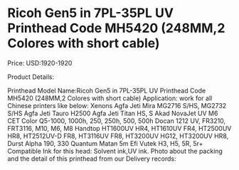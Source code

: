 # Ricoh Gen5 in 7PL-35PL UV Printhead Code MH5420 (248MM,2 Colores with short cable)

Price: USD:1920-1920

Product Details:

Printhead Model Name:Ricoh Gen5 in 7PL-35PL UV Printhead Code MH5420 (248MM,2 Colores with short cable)
Application: work for all Chinese printers like below:
Xenons
Agfa Jeti Mira MG2716 S/HS, MG2732 S/HS
Agfa Jeti Tauro H2500
Agfa Jeti Titan HS, S
Akad NovaJet UV M6
CET Color Q5-1000, 1000h, 250, 250h, 500, 500h
Docan 1212 UV, FR3210, FRT3116, M10, M6, M8
Handtop HT1600UV HR4, HT1610UV FR4, HT2500UV HR8, HT2512UV-D FR8, HT3116UV FR8, HT3200UV HG12, HT3200UV HR8,
Durst Alpha 190, 330
Quantum Matan 5m
Efi Vutek H3, H5, 5R, 5r+
Compatible Ink for this head: Solvent ink,UV ink.
Photo about the packing and the detail of this printhead from our Delivery records: